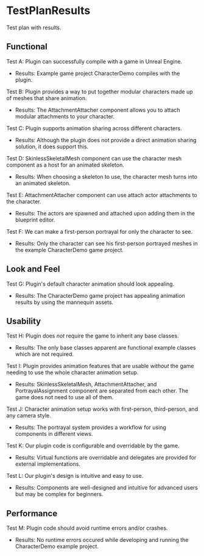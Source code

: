 # TestPlanResults

Test plan with results.

## Functional

Test A: Plugin can successfully compile with a game in Unreal Engine.
 - Results: Example game project CharacterDemo compiles with the plugin.

Test B: Plugin provides a way to put together modular characters made up of meshes that share animation.
 - Results: The AttachmentAttacher component allows you to attach modular attachments to your character.

Test C: Plugin supports animation sharing across different characters.
 - Results: Although the plugin does not provide a direct animation sharing solution, it does support this.

Test D: SkinlessSkeletalMesh component can use the character mesh component as a host for an animated skeleton.
 - Results: When choosing a skeleton to use, the character mesh turns into an animated skeleton.

Test E: AttachmentAttacher component can use attach actor attachments to the character.
 - Results: The actors are spawned and attached upon adding them in the blueprint editor.

Test F: We can make a first-person portrayal for only the character to see.
 - Results: Only the character can see his first-person portrayed meshes in the example CharacterDemo game project.

## Look and Feel
Test G: Plugin's default character animation should look appealing.
 - Results: The CharacterDemo game project has appealing animation results by using the mannequin assets.

## Usability
Test H: Plugin does *not* require the game to inherit any base classes.
 - Results: The only base classes apparent are functional example classes which are not required.

Test I: Plugin provides animation features that are usable *without* the game needing to use the whole character animation setup.
 - Results: SkinlessSkeletalMesh, AttachmentAttacher, and PortrayalAssignment component are separated from each other. The game does not need to use all of them.

Test J: Character animation setup works with first-person, third-person, and any camera style.
 - Results: The portrayal system provides a workflow for using components in different views.

Test K: Our plugin code is configurable and overridable by the game.
 - Results: Virtual functions are overridable and delegates are provided for external implementations.

Test L: Our plugin's design is intuitive and easy to use.
 - Results: Components are well-designed and intuitive for advanced users but may be complex for beginners.

## Performance
Test M: Plugin code should avoid runtime errors and/or crashes.
 - Results: No runtime errors occured while developing and running the CharacterDemo example project.
